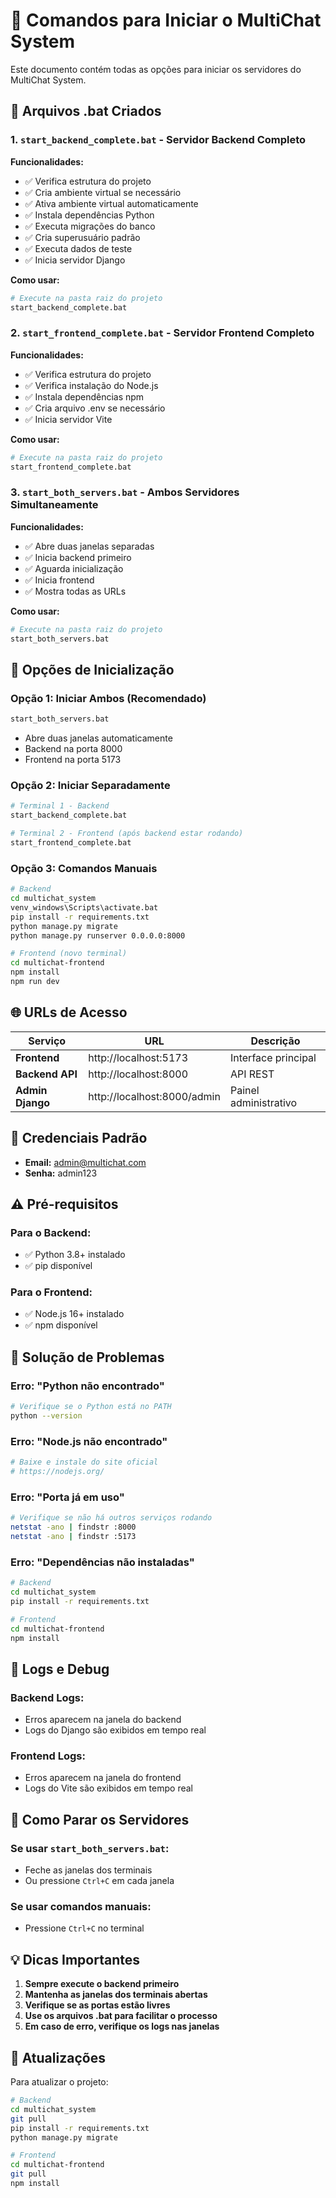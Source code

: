 # 🚀 Comandos para Iniciar o MultiChat System

Este documento contém todas as opções para iniciar os servidores do MultiChat System.

## 📁 Arquivos .bat Criados

### 1. `start_backend_complete.bat` - Servidor Backend Completo
**Funcionalidades:**
- ✅ Verifica estrutura do projeto
- ✅ Cria ambiente virtual se necessário
- ✅ Ativa ambiente virtual automaticamente
- ✅ Instala dependências Python
- ✅ Executa migrações do banco
- ✅ Cria superusuário padrão
- ✅ Executa dados de teste
- ✅ Inicia servidor Django

**Como usar:**
```bash
# Execute na pasta raiz do projeto
start_backend_complete.bat
```

### 2. `start_frontend_complete.bat` - Servidor Frontend Completo
**Funcionalidades:**
- ✅ Verifica estrutura do projeto
- ✅ Verifica instalação do Node.js
- ✅ Instala dependências npm
- ✅ Cria arquivo .env se necessário
- ✅ Inicia servidor Vite

**Como usar:**
```bash
# Execute na pasta raiz do projeto
start_frontend_complete.bat
```

### 3. `start_both_servers.bat` - Ambos Servidores Simultaneamente
**Funcionalidades:**
- ✅ Abre duas janelas separadas
- ✅ Inicia backend primeiro
- ✅ Aguarda inicialização
- ✅ Inicia frontend
- ✅ Mostra todas as URLs

**Como usar:**
```bash
# Execute na pasta raiz do projeto
start_both_servers.bat
```

## 🎯 Opções de Inicialização

### **Opção 1: Iniciar Ambos (Recomendado)**
```bash
start_both_servers.bat
```
- Abre duas janelas automaticamente
- Backend na porta 8000
- Frontend na porta 5173

### **Opção 2: Iniciar Separadamente**
```bash
# Terminal 1 - Backend
start_backend_complete.bat

# Terminal 2 - Frontend (após backend estar rodando)
start_frontend_complete.bat
```

### **Opção 3: Comandos Manuais**
```bash
# Backend
cd multichat_system
venv_windows\Scripts\activate.bat
pip install -r requirements.txt
python manage.py migrate
python manage.py runserver 0.0.0.0:8000

# Frontend (novo terminal)
cd multichat-frontend
npm install
npm run dev
```

## 🌐 URLs de Acesso

| Serviço | URL | Descrição |
|---------|-----|-----------|
| **Frontend** | http://localhost:5173 | Interface principal |
| **Backend API** | http://localhost:8000 | API REST |
| **Admin Django** | http://localhost:8000/admin | Painel administrativo |

## 👤 Credenciais Padrão

- **Email:** admin@multichat.com
- **Senha:** admin123

## ⚠️ Pré-requisitos

### Para o Backend:
- ✅ Python 3.8+ instalado
- ✅ pip disponível

### Para o Frontend:
- ✅ Node.js 16+ instalado
- ✅ npm disponível

## 🔧 Solução de Problemas

### Erro: "Python não encontrado"
```bash
# Verifique se o Python está no PATH
python --version
```

### Erro: "Node.js não encontrado"
```bash
# Baixe e instale do site oficial
# https://nodejs.org/
```

### Erro: "Porta já em uso"
```bash
# Verifique se não há outros serviços rodando
netstat -ano | findstr :8000
netstat -ano | findstr :5173
```

### Erro: "Dependências não instaladas"
```bash
# Backend
cd multichat_system
pip install -r requirements.txt

# Frontend
cd multichat-frontend
npm install
```

## 📝 Logs e Debug

### Backend Logs:
- Erros aparecem na janela do backend
- Logs do Django são exibidos em tempo real

### Frontend Logs:
- Erros aparecem na janela do frontend
- Logs do Vite são exibidos em tempo real

## 🛑 Como Parar os Servidores

### Se usar `start_both_servers.bat`:
- Feche as janelas dos terminais
- Ou pressione `Ctrl+C` em cada janela

### Se usar comandos manuais:
- Pressione `Ctrl+C` no terminal

## 💡 Dicas Importantes

1. **Sempre execute o backend primeiro**
2. **Mantenha as janelas dos terminais abertas**
3. **Verifique se as portas estão livres**
4. **Use os arquivos .bat para facilitar o processo**
5. **Em caso de erro, verifique os logs nas janelas**

## 🔄 Atualizações

Para atualizar o projeto:
```bash
# Backend
cd multichat_system
git pull
pip install -r requirements.txt
python manage.py migrate

# Frontend
cd multichat-frontend
git pull
npm install
``` 